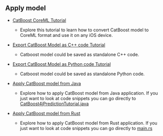 ## Apply model

* [CatBoost CoreML Tutorial](./coreml/coreml_export_tutorial.ipynb)
    * Explore this tutorial to learn how to convert CatBoost model to CoreML format and use it on any iOS device.

* [Export CatBoost Model as C++ code Tutorial](./model_export_as_cpp_code_tutorial.md)
    * Catboost model could be saved as standalone C++ code.

* [Export CatBoost Model as Python code Tutorial](./model_export_as_python_code_tutorial.md)
    * Catboost model could be saved as standalone Python code.

* [Apply CatBoost model from Java](./java/train_model.ipynb)
    * Explore how to apply CatBoost model from Java application. If you just want to look at code snippets you can go directly to [CatBoost4jPredictionTutorial.java](./java/src/main/java/CatBoost4jPredictionTutorial.java)

* [Apply CatBoost model from Rust](./rust/train_model.ipynb)
    * Explore how to apply CatBoost model from Rust application. If you just want to look at code snippets you can go directly to [main.rs](./rust/src/main.rs)
